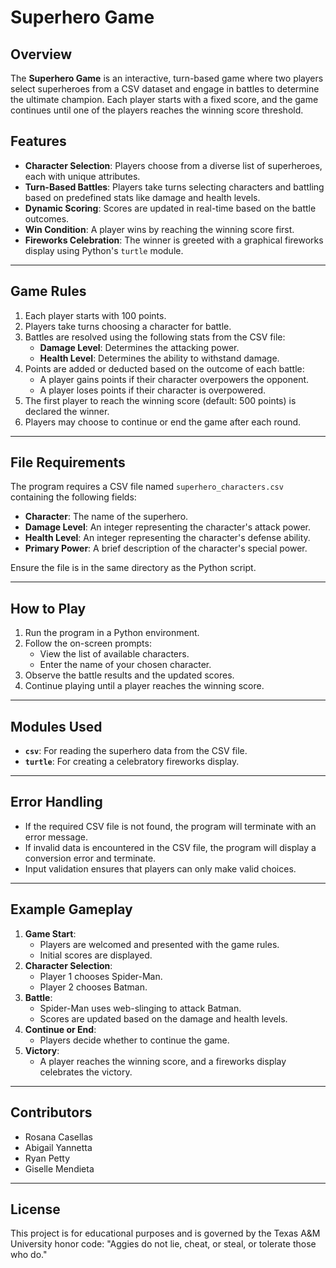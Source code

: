 # Superhero Game

## Overview
The **Superhero Game** is an interactive, turn-based game where two players select superheroes from a CSV dataset and engage in battles to determine the ultimate champion. Each player starts with a fixed score, and the game continues until one of the players reaches the winning score threshold.

## Features
- **Character Selection**: Players choose from a diverse list of superheroes, each with unique attributes.
- **Turn-Based Battles**: Players take turns selecting characters and battling based on predefined stats like damage and health levels.
- **Dynamic Scoring**: Scores are updated in real-time based on the battle outcomes.
- **Win Condition**: A player wins by reaching the winning score first.
- **Fireworks Celebration**: The winner is greeted with a graphical fireworks display using Python's `turtle` module.

---

## Game Rules
1. Each player starts with 100 points.
2. Players take turns choosing a character for battle.
3. Battles are resolved using the following stats from the CSV file:
   - **Damage Level**: Determines the attacking power.
   - **Health Level**: Determines the ability to withstand damage.
4. Points are added or deducted based on the outcome of each battle:
   - A player gains points if their character overpowers the opponent.
   - A player loses points if their character is overpowered.
5. The first player to reach the winning score (default: 500 points) is declared the winner.
6. Players may choose to continue or end the game after each round.

---

## File Requirements
The program requires a CSV file named `superhero_characters.csv` containing the following fields:
- **Character**: The name of the superhero.
- **Damage Level**: An integer representing the character's attack power.
- **Health Level**: An integer representing the character's defense ability.
- **Primary Power**: A brief description of the character's special power.

Ensure the file is in the same directory as the Python script.

---

## How to Play
1. Run the program in a Python environment.
2. Follow the on-screen prompts:
   - View the list of available characters.
   - Enter the name of your chosen character.
3. Observe the battle results and the updated scores.
4. Continue playing until a player reaches the winning score.

---

## Modules Used
- **`csv`**: For reading the superhero data from the CSV file.
- **`turtle`**: For creating a celebratory fireworks display.

---

## Error Handling
- If the required CSV file is not found, the program will terminate with an error message.
- If invalid data is encountered in the CSV file, the program will display a conversion error and terminate.
- Input validation ensures that players can only make valid choices.

---

## Example Gameplay
1. **Game Start**:
   - Players are welcomed and presented with the game rules.
   - Initial scores are displayed.
2. **Character Selection**:
   - Player 1 chooses Spider-Man.
   - Player 2 chooses Batman.
3. **Battle**:
   - Spider-Man uses web-slinging to attack Batman.
   - Scores are updated based on the damage and health levels.
4. **Continue or End**:
   - Players decide whether to continue the game.
5. **Victory**:
   - A player reaches the winning score, and a fireworks display celebrates the victory.

---

## Contributors
- Rosana Casellas
- Abigail Yannetta
- Ryan Petty
- Giselle Mendieta

---

## License
This project is for educational purposes and is governed by the Texas A&M University honor code: "Aggies do not lie, cheat, or steal, or tolerate those who do."

